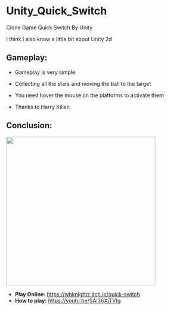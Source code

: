# Unity_Quick_Switch

Clone Game Quick Switch By Unity <br />

I think I also know a little bit about Unity 2d <br />

## Gameplay:

- Gameplay is very simple: <br />
- Collecting all the stars and moving the ball to the target <br />
- You need hover the mouse on the platforms to activate them <br />

- Thanks to Harry Kilian <br />

## Conclusion:

<img src="https://i.imgur.com/3kmB4dB.png" width="400"/> <br />
- <b>Play Online:</b> https://whknightz.itch.io/quick-switch <br />
- <b>How to play:</b> https://youtu.be/SAi36XjTVtg <br />
